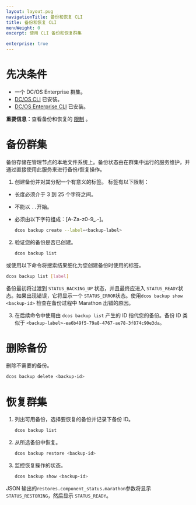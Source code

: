 ```yaml
---
layout: layout.pug
navigationTitle: 备份和恢复 CLI
title: 备份和恢复 CLI
menuWeight: 0
excerpt: 使用 CLI 备份和恢复群集

enterprise: true
---
```


# 先决条件
- 一个 DC/OS Enterprise 群集。
- [DC/OS CLI](/cn/1.11/cli/install/) 已安装。
- [DC/OS Enterprise CLI](/cn/1.11/cli/enterprise-cli/) 已安装。

<p class="message--important"><strong>重要信息：</strong>查看备份和恢复的 <a href="/1.11/administering-clusters/backup-and-restore/#limitations">限制</a> 。</p>


# 备份群集

备份存储在管理节点的本地文件系统上。备份状态由在群集中运行的服务维护，并通过直接使用此服务来进行备份/恢复操作。

1. 创建备份并对其分配一个有意义的标签。
 标签有以下限制：
 - 长度必须介于 3 到 25 个字符之间。
 - 不能以 `..`开始。
 - 必须由以下字符组成：[A-Za-z0-9_.-]。

   ```bash
   dcos backup create --label=<backup-label>
   ```

2. 验证您的备份是否已创建。

   ```bash
   dcos backup list
   ```

 或使用以下命令将搜索结果细化为您创建备份时使用的标签。

   ```bash
   dcos backup list [label]
   ```

 备份最初将过渡到 `STATUS_BACKING_UP` 状态，并且最终应进入 `STATUS_READY`状态。如果出现错误，它将显示一个 `STATUS_ERROR`状态。使用`dcos backup show <backup-id>` 检查在备份过程中 Marathon 出错的原因。

3. 在后续命令中使用由 `dcos backup list` 产生的 ID 指代您的备份。备份 ID 类似于 `<backup-label>-ea6b49f5-79a8-4767-ae78-3f874c90e3da`。

# 删除备份

删除不需要的备份。

   ```bash
   dcos backup delete <backup-id>
   ```

# 恢复群集

1. 列出可用备份，选择要恢复的备份并记录下备份 ID。

   ```bash
   dcos backup list
   ```

1. 从所选备份中恢复。

   ```bash
   dcos backup restore <backup-id>
   ```

1. 监控恢复操作的状态。

   ```bash
   dcos backup show <backup-id>
   ```

 JSON 输出的`restores.component_status.marathon`参数将显示 `STATUS_RESTORING`，然后显示 `STATUS_READY`。
